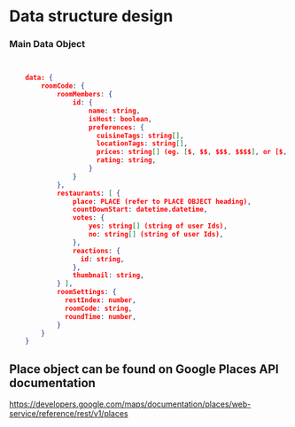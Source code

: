 # Data structure design

### Main Data Object

```json


    data: {
        roomCode: {
            roomMembers: {
                id: {
                    name: string,
                    isHost: boolean,
                    preferences: {
                      cuisineTags: string[],
                      locationTags: string[],
                      prices: string[] (eg. [$, $$, $$$, $$$$], or [$, $$, $$$$]),
                      rating: string,
                    }
                }
            },
            restaurants: [ {
                place: PLACE (refer to PLACE OBJECT heading),
                countDownStart: datetime.datetime,
                votes: {
                    yes: string[] (string of user Ids),
                    no: string[] (string of user Ids),
                },
                reactions: {
                  id: string,
                },
                thumbnail: string,
            } ],
            roomSettings: {
              restIndex: number,
              roomCode: string,
              roundTime: number,
            }
        }
    }


```

## Place object can be found on Google Places API documentation
<https://developers.google.com/maps/documentation/places/web-service/reference/rest/v1/places>

